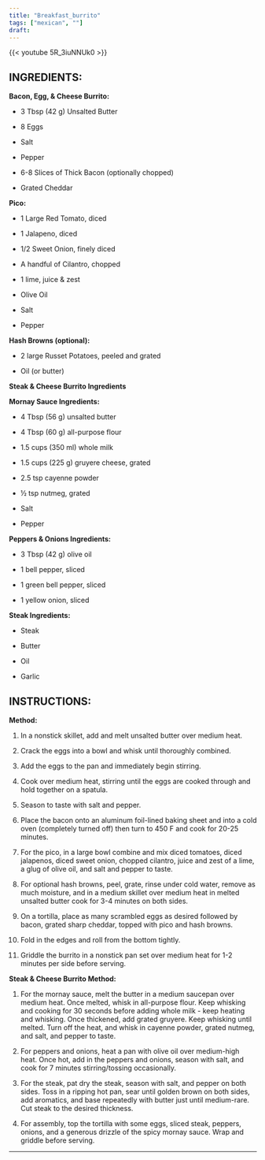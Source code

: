 ```yaml
---
title: "Breakfast_burrito"
tags: ["mexican", ""]
draft:
---
```


{{< youtube 5R_3iuNNUk0 >}}


## INGREDIENTS:

**Bacon, Egg, & Cheese Burrito:**

-   3 Tbsp (42 g) Unsalted Butter
    
-   8 Eggs
    
-   Salt
    
-   Pepper
    
-   6-8 Slices of Thick Bacon (optionally chopped)
    
-   Grated Cheddar
    

  

**Pico:**

-   1 Large Red Tomato, diced
    
-   1 Jalapeno, diced
    
-   1/2 Sweet Onion, finely diced
    
-   A handful of Cilantro, chopped
    
-   1 lime, juice & zest
    
-   Olive Oil
    
-   Salt
    
-   Pepper
    

  

**Hash Browns (optional):**

-   2 large Russet Potatoes, peeled and grated
    
-   Oil (or butter)
    

  

**Steak & Cheese Burrito Ingredients**

**Mornay Sauce Ingredients:**

-   4 Tbsp (56 g) unsalted butter
    
-   4 Tbsp (60 g) all-purpose flour
    
-   1.5 cups (350 ml) whole milk
    
-   1.5 cups (225 g) gruyere cheese, grated
    
-   2.5 tsp cayenne powder
    
-   ½ tsp nutmeg, grated
    
-   Salt
    
-   Pepper
    

  

**Peppers & Onions Ingredients:**

-   3 Tbsp (42 g) olive oil
    
-   1 bell pepper, sliced
    
-   1 green bell pepper, sliced
    
-   1 yellow onion, sliced
    

  

**Steak Ingredients:**

-   Steak
    
-   Butter
    
-   Oil
    
-   Garlic


## INSTRUCTIONS:

**Method:**

1.  In a nonstick skillet, add and melt unsalted butter over medium heat. 
    
2.  Crack the eggs into a bowl and whisk until thoroughly combined. 
    
3.  Add the eggs to the pan and immediately begin stirring. 
    
4.  Cook over medium heat, stirring until the eggs are cooked through and hold together on a spatula. 
    
5.  Season to taste with salt and pepper. 
    
6.  Place the bacon onto an aluminum foil-lined baking sheet and into a cold oven (completely turned off) then turn to 450 F and cook for 20-25 minutes. 
    
7.  For the pico, in a large bowl combine and mix diced tomatoes, diced jalapenos, diced sweet onion, chopped cilantro, juice and zest of a lime, a glug of olive oil, and salt and pepper to taste. 
    
8.  For optional hash browns, peel, grate, rinse under cold water, remove as much moisture, and in a medium skillet over medium heat in melted unsalted butter cook for 3-4 minutes on both sides.
    
9.  On a tortilla, place as many scrambled eggs as desired followed by bacon, grated sharp cheddar, topped with pico and hash browns. 
    
10.  Fold in the edges and roll from the bottom tightly. 
    
11.  Griddle the burrito in a nonstick pan set over medium heat for 1-2 minutes per side before serving. 
    

  

**Steak & Cheese Burrito Method:**

1.  For the mornay sauce, melt the butter in a medium saucepan over medium heat. Once melted, whisk in all-purpose flour. Keep whisking and cooking for 30 seconds before adding whole milk - keep heating and whisking. Once thickened, add grated gruyere. Keep whisking until melted. Turn off the heat, and whisk in cayenne powder, grated nutmeg, and salt, and pepper to taste. 
    
2.  For peppers and onions, heat a pan with olive oil over medium-high heat. Once hot, add in the peppers and onions, season with salt, and cook for 7 minutes stirring/tossing occasionally. 
    
3.  For the steak, pat dry the steak, season with salt, and pepper on both sides. Toss in a ripping hot pan, sear until golden brown on both sides, add aromatics, and base repeatedly with butter just until medium-rare. Cut steak to the desired thickness. 
    
4.  For assembly, top the tortilla with some eggs, sliced steak, peppers, onions, and a generous drizzle of the spicy mornay sauce. Wrap and griddle before serving.

---
